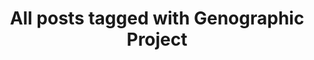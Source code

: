 ---
layout: tag
title: "All posts tagged with Genographic Project"
permalink: /weblog/tags/genographic-project/
taxonomy: Genographic Project
---